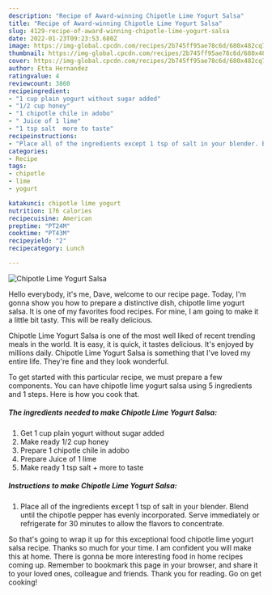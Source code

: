 ```yaml
---
description: "Recipe of Award-winning Chipotle Lime Yogurt Salsa"
title: "Recipe of Award-winning Chipotle Lime Yogurt Salsa"
slug: 4129-recipe-of-award-winning-chipotle-lime-yogurt-salsa
date: 2022-01-23T09:23:53.680Z
image: https://img-global.cpcdn.com/recipes/2b745ff95ae78c6d/680x482cq70/chipotle-lime-yogurt-salsa-recipe-main-photo.jpg
thumbnail: https://img-global.cpcdn.com/recipes/2b745ff95ae78c6d/680x482cq70/chipotle-lime-yogurt-salsa-recipe-main-photo.jpg
cover: https://img-global.cpcdn.com/recipes/2b745ff95ae78c6d/680x482cq70/chipotle-lime-yogurt-salsa-recipe-main-photo.jpg
author: Etta Hernandez
ratingvalue: 4
reviewcount: 3860
recipeingredient:
- "1 cup plain yogurt without sugar added"
- "1/2 cup honey"
- "1 chipotle chile in adobo"
- " Juice of 1 lime"
- "1 tsp salt  more to taste"
recipeinstructions:
- "Place all of the ingredients except 1 tsp of salt in your blender. Blend until the chipotle pepper has evenly incorporated. Serve immediately or refrigerate for 30 minutes to allow the flavors to concentrate."
categories:
- Recipe
tags:
- chipotle
- lime
- yogurt

katakunci: chipotle lime yogurt 
nutrition: 176 calories
recipecuisine: American
preptime: "PT24M"
cooktime: "PT43M"
recipeyield: "2"
recipecategory: Lunch

---
```



![Chipotle Lime Yogurt Salsa](https://img-global.cpcdn.com/recipes/2b745ff95ae78c6d/680x482cq70/chipotle-lime-yogurt-salsa-recipe-main-photo.jpg)

Hello everybody, it's me, Dave, welcome to our recipe page. Today, I'm gonna show you how to prepare a distinctive dish, chipotle lime yogurt salsa. It is one of my favorites food recipes. For mine, I am going to make it a little bit tasty. This will be really delicious.



Chipotle Lime Yogurt Salsa is one of the most well liked of recent trending meals in the world. It is easy, it is quick, it tastes delicious. It's enjoyed by millions daily. Chipotle Lime Yogurt Salsa is something that I've loved my entire life. They're fine and they look wonderful.


To get started with this particular recipe, we must prepare a few components. You can have chipotle lime yogurt salsa using 5 ingredients and 1 steps. Here is how you cook that.

<!--inarticleads1-->

##### The ingredients needed to make Chipotle Lime Yogurt Salsa:

1. Get 1 cup plain yogurt without sugar added
1. Make ready 1/2 cup honey
1. Prepare 1 chipotle chile in adobo
1. Prepare  Juice of 1 lime
1. Make ready 1 tsp salt + more to taste




<!--inarticleads2-->

##### Instructions to make Chipotle Lime Yogurt Salsa:

1. Place all of the ingredients except 1 tsp of salt in your blender. Blend until the chipotle pepper has evenly incorporated. Serve immediately or refrigerate for 30 minutes to allow the flavors to concentrate.




So that's going to wrap it up for this exceptional food chipotle lime yogurt salsa recipe. Thanks so much for your time. I am confident you will make this at home. There is gonna be more interesting food in home recipes coming up. Remember to bookmark this page in your browser, and share it to your loved ones, colleague and friends. Thank you for reading. Go on get cooking!
